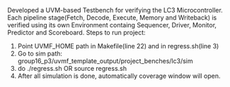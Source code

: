 Developed a UVM-based Testbench for verifying the LC3 Microcontroller. 
Each pipeline stage(Fetch, Decode, Execute, Memory and Writeback) is verified using its own Environment containg Sequencer, Driver, Monitor, Predictor and Scoreboard.
Steps to run project:
1. Point UVMF_HOME path in Makefile(line 22) and in regress.sh(line 3)
2. Go to sim path: group16_p3/uvmf_template_output/project_benches/lc3/sim
3. do ./regress.sh OR source regress.sh
4. After all simulation is done, automatically coverage window will open.
